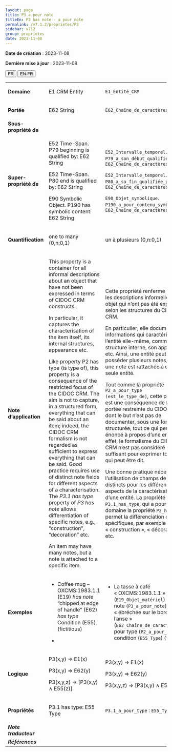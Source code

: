 ```yaml
---
layout: page
title: P3 a pour note
titleEn: P3 has note - a pour note
permalink: /v7.1.2/proprietes/P3
sidebar: v712
group: proprietes
date: 2023-11-08
---
```


**Date de création** : 2023-11-08

**Dernière mise à jour** : 2023-11-08

<div class="lang-buttons">
 <button id="fr" class="activate">FR</button>
 <button id="en-fr">EN-FR</button>
</div>

<table>
<tbody>
<tr>
<td><strong>Domaine</strong></td>
<td class="en">
<p>E1 CRM Entity</p>
</td>
<td>
<p><code class="language-plaintext highlighter-rouge">E1_Entité_CRM</code> </p>
</td>
</tr>
<tr>
<td><strong>Portée</strong></td>
<td class="en">
<p>E62 String</p>
</td>
<td>
<p><code class="language-plaintext highlighter-rouge">E62_Chaîne_de_caractères</code> </p>
</td>
</tr>
<tr>
<td><strong>Sous-propriété de</strong></td>
<td class="en">
</td>
<td>
</td>
</tr>
<tr>
<td><strong>Super-propriété de</strong></td>
<td class="en">
<p>E52 Time-Span. P79 beginning is qualified by: E62 String</p>
<p>E52 Time-Span. P80 end is qualified by: E62 String</p>
<p>E90 Symbolic Object. P190 has symbolic content: E62 String</p>
</td>
<td>
<p><code class="language-plaintext highlighter-rouge">E52_Intervalle_temporel</code>. <code class="language-plaintext highlighter-rouge">P79_a_son_début_qualifié_par</code> : <code class="language-plaintext highlighter-rouge">E62_Chaîne_de_caractères</code></p>
<p><code class="language-plaintext highlighter-rouge">E52_Intervalle_temporel</code>. <code class="language-plaintext highlighter-rouge">P80_a_sa_fin_qualifiée_par</code> : <code class="language-plaintext highlighter-rouge">E62_Chaîne_de_caractères</code></p>
<p><code class="language-plaintext highlighter-rouge">E90_Objet_symbolique</code>. <code class="language-plaintext highlighter-rouge">P190_a_pour_contenu_symbolique</code> : <code class="language-plaintext highlighter-rouge">E62_Chaîne_de_caractères</code></p>
</td>
</tr>
<tr>
<td><strong>Quantification</strong></td>
<td class="en">
<p>one to many (0,n:0,1)</p>
</td>
<td>
<p>un à plusieurs (0,n:0,1)</p>
</td>
</tr>
<tr>
<td><strong>Note d’application</strong></td>
<td class="en">
<p>This property is a container for all informal descriptions about an object that have not been expressed in terms of CIDOC CRM constructs. </p>
<p>In particular, it captures the characterisation of the item itself, its internal structures, appearance etc.</p>
<p>Like property P2 has type (is type of), this property is a consequence of the restricted focus of the CIDOC CRM. The aim is not to capture, in a structured form, everything that can be said about an item; indeed, the CIDOC CRM formalism is not regarded as sufficient to express everything that can be said. Good practice requires use of distinct note fields for different aspects of a characterisation. The <em>P3.1 has type</em> property of <em>P3 has note</em> allows differentiation of specific notes, e.g., “construction”, “decoration” etc. </p>
<p>An item may have many notes, but a note is attached to a specific item.</p>
</td>
<td>
<p>Cette propriété renferme toutes les descriptions informelles d’un objet qui n’ont pas été  exprimées selon les structures du CIDOC CRM.</p>
<p>En particulier, elle documente les informations qui caractérisent l’entité elle-même, comme sa structure interne, son apparence, etc. Ainsi, une entité peut posséder plusieurs notes, mais une note est rattachée à une seule entité.</p>
<p>Tout comme la propriété <code class="language-plaintext highlighter-rouge">P2_a_pour_type (est_le_type_de)</code>, cette propriété est une conséquence de la portée restreinte du CIDOC CRM dont le but n’est pas de documenter, sous une forme structurée, tout ce qui peut être énoncé à propos d’une entité. En effet, le formalisme du CIDOC CRM n’est pas considéré comme suffisant pour exprimer tout ce qui peut être dit. </p>
<p>Une bonne pratique nécessite l’utilisation de champs de notes distincts pour les différents aspects de la caractérisation d’une entité. La propriété <code class="language-plaintext highlighter-rouge">P3.1_has_type</code>, qui a pour domaine la propriété <code class="language-plaintext highlighter-rouge">P3_has_note</code>, permet la différenciation de notes spécifiques, par exemple « construction », « décoration », etc.</p>
</td>
</tr>
<tr>
<td><strong>Exemples</strong></td>
<td class="en">
<ul>
<li><p>Coffee mug – OXCMS:1983.1.1 (E19) <em>has note</em> “chipped at edge of handle” (E62) <em>has type</em> Condition (E55). (fictitious)</p>
</li>
<li></li>
</ul>
</td>
<td>
<ul>
<li><p>La tasse à café « OXCMS:1983.1.1 » (<code class="language-plaintext highlighter-rouge">E19_Objet_matériel</code>) a pour note (<code class="language-plaintext highlighter-rouge">P3_a_pour_note</code>) « ébréchée sur le bord de l’anse » (<code class="language-plaintext highlighter-rouge">E62_Chaîne_de_caractères</code>) a pour type (<code class="language-plaintext highlighter-rouge">P2_a_pour_type</code>) condition (<code class="language-plaintext highlighter-rouge">E55_Type</code>) (fictif)</p>
</li>
</ul>
</td>
</tr>
<tr>
<td><strong>Logique</strong></td>
<td class="en">
<p>P3(x,y) ⇒ E1(x)</p>
<p>P3(x,y) ⇒ E62(y) </p>
<p>P3(x,y,z) ⇒ [P3(x,y) ∧ E55(z)]</p>
</td>
<td>
<p>P3(x,y) ⇒ E1(x)</p>
<p>P3(x,y) ⇒ E62(y) </p>
<p>P3(x,y,z) ⇒ [P3(x,y) ∧ E55(z)]</p>
</td>
</tr>
<tr>
<td><strong>Propriétés</strong></td>
<td class="en">
<p>P3.1 has type: E55 Type</p>
</td>
<td>
<p><code class="language-plaintext highlighter-rouge">P3.1_a_pour_type</code> : <code class="language-plaintext highlighter-rouge">E55_Type</code></p>
</td>
</tr>
<tr>
<td><strong><em>Note traducteur</em></strong></td>
<td colspan="2">
</td>
</tr>
<tr>
<td><strong><em>Références</em></strong></td>
<td colspan="2">
<p><em></em></p>
</td>
</tr>
</tbody>
</table>
